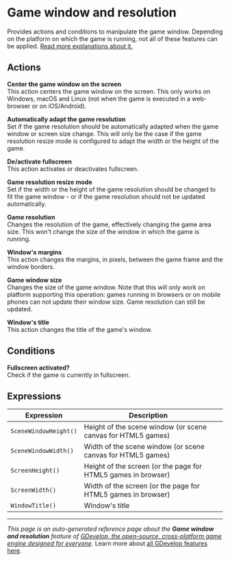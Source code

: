 # Game window and resolution

Provides actions and conditions to manipulate the game window. Depending on the platform on which the game is running, not all of these features can be applied. [Read more explanations about it.](https://wiki.gdevelop.io/gdevelop5/all-features/window)

## Actions

**Center the game window on the screen**  
This action centers the game window on the screen. This only works on Windows, macOS and Linux (not when the game is executed in a web-browser or on iOS/Android).

**Automatically adapt the game resolution**  
Set if the game resolution should be automatically adapted when the game window or screen size change. This will only be the case if the game resolution resize mode is configured to adapt the width or the height of the game.

**De/activate fullscreen**  
This action activates or deactivates fullscreen.

**Game resolution resize mode**  
Set if the width or the height of the game resolution should be changed to fit the game window - or if the game resolution should not be updated automatically.

**Game resolution**  
Changes the resolution of the game, effectively changing the game area size. This won't change the size of the window in which the game is running.

**Window's margins**  
This action changes the margins, in pixels, between the game frame and the window borders.

**Game window size**  
Changes the size of the game window. Note that this will only work on platform supporting this operation: games running in browsers or on mobile phones can not update their window size. Game resolution can still be updated.

**Window's title**  
This action changes the title of the game's window.

## Conditions

**Fullscreen activated?**  
Check if the game is currently in fullscreen.

## Expressions

| Expression | Description |  |
|-----|-----|-----|
| `SceneWindowHeight()` | Height of the scene window (or scene canvas for HTML5 games) ||
| `SceneWindowWidth()` | Width of the scene window (or scene canvas for HTML5 games) ||
| `ScreenHeight()` | Height of the screen (or the page for HTML5 games in browser) ||
| `ScreenWidth()` | Width of the screen (or the page for HTML5 games in browser) ||
| `WindowTitle()` | Window's title ||

---
*This page is an auto-generated reference page about the **Game window and resolution** feature of [GDevelop, the open-source, cross-platform game engine designed for everyone](https://gdevelop.io/).* Learn more about [all GDevelop features here](/gdevelop5/all-features).